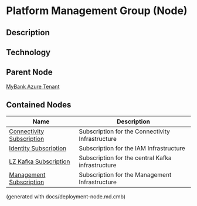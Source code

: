 # Platform Management Group (Node)
## Description


## Technology


## Parent Node
[MyBank Azure Tenant](../../../mybank/it-management/azure/mybank-tenant.md)
## Contained Nodes
Name | Description 
---|---
[Connectivity Subscription](../../../mybank/it-management/azure/connectivity-subscription.md) | Subscription for the Connectivity Infrastructure
[Identity Subscription](../../../mybank/it-management/azure/identity-subscription.md) | Subscription for the IAM Infrastructure
[LZ Kafka Subscription](../../../mybank/it-management/azure/plz-kafka-subscription.md) | Subscription for the central Kafka infrastructure
[Management Subscription](../../../mybank/it-management/azure/management-subscription.md) | Subscription for the Management Infrastructure


(generated with docs/deployment-node.md.cmb)

